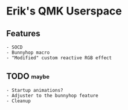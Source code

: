 # Erik's QMK Userspace

## Features
    - SOCD
    - Bunnyhop macro
    - "Modified" custom reactive RGB effect

## TODO <sub><sup>maybe</sup></sub>
    - Startup animations?
    - Adjuster to the bunnyhop feature
    - Cleanup
